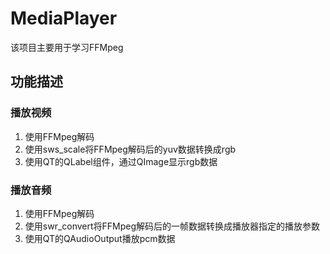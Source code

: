 # MediaPlayer
该项目主要用于学习FFMpeg
## 功能描述
### 播放视频
1. 使用FFMpeg解码
2. 使用sws_scale将FFMpeg解码后的yuv数据转换成rgb
3. 使用QT的QLabel组件，通过QImage显示rgb数据
### 播放音频
1. 使用FFMpeg解码
2. 使用swr_convert将FFMpeg解码后的一帧数据转换成播放器指定的播放参数
3. 使用QT的QAudioOutput播放pcm数据
